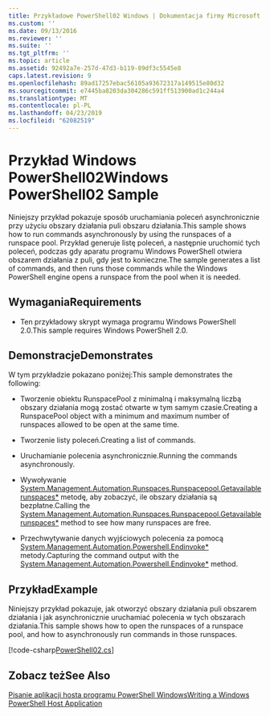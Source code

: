 ```yaml
---
title: Przykładowe PowerShell02 Windows | Dokumentacja firmy Microsoft
ms.custom: ''
ms.date: 09/13/2016
ms.reviewer: ''
ms.suite: ''
ms.tgt_pltfrm: ''
ms.topic: article
ms.assetid: 92492a7e-257d-47d3-b119-89df3c5545e8
caps.latest.revision: 9
ms.openlocfilehash: 89ad17257ebac56105a93672317a149515e80d32
ms.sourcegitcommit: e7445ba8203da304286c591ff513900ad1c244a4
ms.translationtype: MT
ms.contentlocale: pl-PL
ms.lasthandoff: 04/23/2019
ms.locfileid: "62082519"
---
```

# <a name="windows-powershell02-sample"></a><span data-ttu-id="cafa6-102">Przykład Windows PowerShell02</span><span class="sxs-lookup"><span data-stu-id="cafa6-102">Windows PowerShell02 Sample</span></span>

<span data-ttu-id="cafa6-103">Niniejszy przykład pokazuje sposób uruchamiania poleceń asynchronicznie przy użyciu obszary działania puli obszaru działania.</span><span class="sxs-lookup"><span data-stu-id="cafa6-103">This sample shows how to run commands asynchronously by using the runspaces of a runspace pool.</span></span> <span data-ttu-id="cafa6-104">Przykład generuje listę poleceń, a następnie uruchomić tych poleceń, podczas gdy aparatu programu Windows PowerShell otwiera obszarem działania z puli, gdy jest to konieczne.</span><span class="sxs-lookup"><span data-stu-id="cafa6-104">The sample generates a list of commands, and then runs those commands while the Windows PowerShell engine opens a runspace from the pool when it is needed.</span></span>

## <a name="requirements"></a><span data-ttu-id="cafa6-105">Wymagania</span><span class="sxs-lookup"><span data-stu-id="cafa6-105">Requirements</span></span>

- <span data-ttu-id="cafa6-106">Ten przykładowy skrypt wymaga programu Windows PowerShell 2.0.</span><span class="sxs-lookup"><span data-stu-id="cafa6-106">This sample requires Windows PowerShell 2.0.</span></span>

## <a name="demonstrates"></a><span data-ttu-id="cafa6-107">Demonstracje</span><span class="sxs-lookup"><span data-stu-id="cafa6-107">Demonstrates</span></span>

<span data-ttu-id="cafa6-108">W tym przykładzie pokazano poniżej:</span><span class="sxs-lookup"><span data-stu-id="cafa6-108">This sample demonstrates the following:</span></span>

- <span data-ttu-id="cafa6-109">Tworzenie obiektu RunspacePool z minimalną i maksymalną liczbą obszary działania mogą zostać otwarte w tym samym czasie.</span><span class="sxs-lookup"><span data-stu-id="cafa6-109">Creating a RunspacePool object with a minimum and maximum number of runspaces allowed to be open at the same time.</span></span>

- <span data-ttu-id="cafa6-110">Tworzenie listy poleceń.</span><span class="sxs-lookup"><span data-stu-id="cafa6-110">Creating a list of commands.</span></span>

- <span data-ttu-id="cafa6-111">Uruchamianie polecenia asynchronicznie.</span><span class="sxs-lookup"><span data-stu-id="cafa6-111">Running the commands asynchronously.</span></span>

- <span data-ttu-id="cafa6-112">Wywoływanie [System.Management.Automation.Runspaces.Runspacepool.Getavailablerunspaces\*](/dotnet/api/System.Management.Automation.Runspaces.RunspacePool.GetAvailableRunspaces) metodę, aby zobaczyć, ile obszary działania są bezpłatne.</span><span class="sxs-lookup"><span data-stu-id="cafa6-112">Calling the [System.Management.Automation.Runspaces.Runspacepool.Getavailablerunspaces\*](/dotnet/api/System.Management.Automation.Runspaces.RunspacePool.GetAvailableRunspaces) method to see how many runspaces are free.</span></span>

- <span data-ttu-id="cafa6-113">Przechwytywanie danych wyjściowych polecenia za pomocą [System.Management.Automation.Powershell.Endinvoke\*](/dotnet/api/System.Management.Automation.PowerShell.EndInvoke) metody.</span><span class="sxs-lookup"><span data-stu-id="cafa6-113">Capturing the command output with the [System.Management.Automation.Powershell.Endinvoke\*](/dotnet/api/System.Management.Automation.PowerShell.EndInvoke) method.</span></span>

## <a name="example"></a><span data-ttu-id="cafa6-114">Przykład</span><span class="sxs-lookup"><span data-stu-id="cafa6-114">Example</span></span>

<span data-ttu-id="cafa6-115">Niniejszy przykład pokazuje, jak otworzyć obszary działania puli obszarem działania i jak asynchronicznie uruchamiać polecenia w tych obszarach działania.</span><span class="sxs-lookup"><span data-stu-id="cafa6-115">This sample shows how to open the runspaces of a runspace pool, and how to asynchronously run commands in those runspaces.</span></span>

[!code-csharp[PowerShell02.cs](../../powershell-sdk-samples/SDK-2.0/csharp/PowerShell02/PowerShell02.cs#L11-L96 "PowerShell02.cs")]

## <a name="see-also"></a><span data-ttu-id="cafa6-116">Zobacz też</span><span class="sxs-lookup"><span data-stu-id="cafa6-116">See Also</span></span>

[<span data-ttu-id="cafa6-117">Pisanie aplikacji hosta programu PowerShell Windows</span><span class="sxs-lookup"><span data-stu-id="cafa6-117">Writing a Windows PowerShell Host Application</span></span>](./writing-a-windows-powershell-host-application.md)
